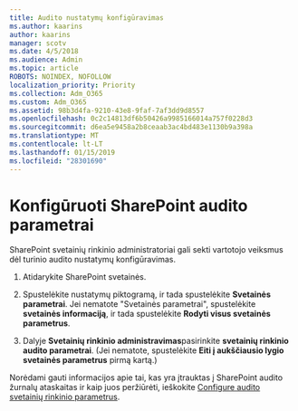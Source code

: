 ```yaml
---
title: Audito nustatymų konfigūravimas
ms.author: kaarins
author: kaarins
manager: scotv
ms.date: 4/5/2018
ms.audience: Admin
ms.topic: article
ROBOTS: NOINDEX, NOFOLLOW
localization_priority: Priority
ms.collection: Adm_O365
ms.custom: Adm_O365
ms.assetid: 98b3d4fa-9210-43e8-9faf-7af3dd9d8557
ms.openlocfilehash: 0c2c14813df6b50426a9985166014a757f0228d3
ms.sourcegitcommit: d6ea5e9458a2b8ceaab3ac4bd483e1130b9a398a
ms.translationtype: MT
ms.contentlocale: lt-LT
ms.lasthandoff: 01/15/2019
ms.locfileid: "28301690"
---
```

# <a name="configure-sharepoint-audit-settings"></a>Konfigūruoti SharePoint audito parametrai

SharePoint svetainių rinkinio administratoriai gali sekti vartotojo veiksmus dėl turinio audito nustatymų konfigūravimas.
  
1. Atidarykite SharePoint svetainės.
    
2. Spustelėkite nustatymų piktogramą, ir tada spustelėkite **Svetainės parametrai**. Jei nematote "Svetainės parametrai", spustelėkite **svetainės informaciją**, ir tada spustelėkite **Rodyti visus svetainės parametrus**.
    
3. Dalyje **Svetainių rinkinio administravimas**pasirinkite **svetainių rinkinio audito parametrai**. (Jei nematote, spustelėkite **Eiti į aukščiausio lygio svetainės parametrus** pirmą kartą.) 
    
Norėdami gauti informacijos apie tai, kas yra įtrauktas į SharePoint audito žurnalų ataskaitas ir kaip juos peržiūrėti, ieškokite [Configure audito svetainių rinkinio parametrus](https://go.microsoft.com/fwlink/?linkid=404050).
  

